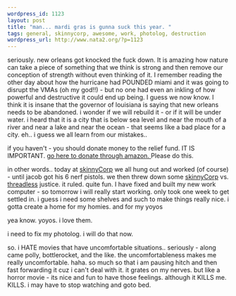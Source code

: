```yaml
--- 
wordpress_id: 1123
layout: post
title: "man... mardi gras is gunna suck this year. "
tags: general, skinnycorp, awesome, work, photolog, destruction
wordpress_url: http://www.nata2.org/?p=1123
---
```

seriously. new orleans got knocked the fuck down. It is amazing how nature can take a piece of something that we think is strong and then remove our conception of strength without even thinking of it. I remember reading the other day about how the hurricane had POUNDED miami and it was going to disrupt the VMAs (oh my god!!) - but no one had even an inkling of how powerful and destructive it could end up being.  I guess we now know. I think it is insane that the governor of louisiana is saying that new orleans needs to be abandoned. i wonder if we will rebuild it - or if it will be under water. i heard that it is a city that is below sea level and near the mouth of a river and near a lake and near the ocean - that seems like a bad place for a city.  eh.. i guess we all learn from our mistakes.. 

if you haven't - you should donate money to the relief fund. IT IS IMPORTANT.  <a href="http://www.amazon.com/gp/philanthropy/red-cross.html/002-7291545-6512808">go here to donate through amazon. </a> Please do this. 

in other words.. today at <a href="http://skinnycorp.com">skinnyCorp</a> we all hung out and worked (of course) - until jacob got his 6 nerf pistols. we then threw down some <a href="http://skinnycorp.com">skinnyCorp</a> vs. <a href="http://threadless.com">threadless</a> justice. it ruled. quite fun. I have fixed and built my new work computer - so tomorrow i will really start working. only took one week to get settled in. i guess i need some shelves and such to make things really nice. i gotta create a home for my homies.  and for my yoyos

yea know. yoyos. i love them.

i need to fix my photolog. i will do that now. 

so. i HATE movies that have uncomfortable situations.. seriously - along came polly, bottlerocket, and the like. the uncomfortableness makes me really uncomfortable. haha. so much so that i am pausing hitch and then fast forwarding it cuz i can't deal with it. it grates on my nerves. but like a horror movie - its nice and fun to have those feelings. although it KILLS me. KILLS. i may have to stop watching and goto bed. 

